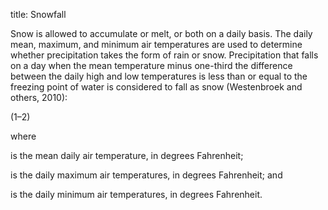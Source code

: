 title: Snowfall

Snow is allowed to accumulate or melt, or both on a daily basis. The
daily mean, maximum, and minimum air temperatures are used to determine
whether precipitation takes the form of rain or snow. Precipitation that
falls on a day when the mean temperature minus one-third the difference
between the daily high and low temperatures is less than or equal to the
freezing point of water is considered to fall as snow (Westenbroek and
others, 2010):

(1–2)

where

is the mean daily air temperature, in degrees Fahrenheit;

is the daily maximum air temperatures, in degrees Fahrenheit; and

is the daily minimum air temperatures, in degrees Fahrenheit.
